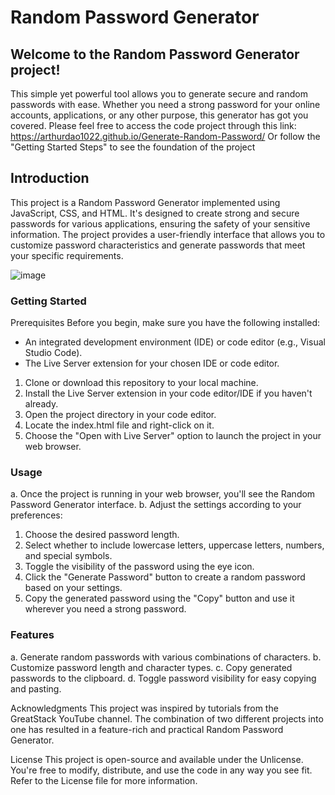 # Random Password Generator


## Welcome to the Random Password Generator project!
This simple yet powerful tool allows you to generate secure and random passwords with ease. Whether you need a strong password for your online accounts, applications, or any other purpose, this generator has got you     covered.
Please feel free to access the code project through this link: https://arthurdao1022.github.io/Generate-Random-Password/
Or follow the "Getting Started Steps" to see the foundation of the project

## Introduction
  This project is a Random Password Generator implemented using JavaScript, CSS, and HTML. It's designed to create strong and secure passwords for various applications, ensuring the safety of your sensitive information.   The project provides a user-friendly interface that allows you to customize password characteristics and generate passwords that meet your specific requirements.


![image](https://github.com/ArthurDao1022/Generate-Random-Password/assets/129889354/3f5a19a3-25f0-4755-8164-b2172f107b01)


### Getting Started
Prerequisites
Before you begin, make sure you have the following installed:

 - An integrated development environment (IDE) or code editor (e.g., Visual Studio Code).
 - The Live Server extension for your chosen IDE or code editor.


1. Clone or download this repository to your local machine.
2. Install the Live Server extension in your code editor/IDE if you haven't already.
3. Open the project directory in your code editor.
4. Locate the index.html file and right-click on it.
5. Choose the "Open with Live Server" option to launch the project in your web browser.

   
### Usage
a. Once the project is running in your web browser, you'll see the Random Password Generator interface.
b. Adjust the settings according to your preferences:

1. Choose the desired password length.
2. Select whether to include lowercase letters, uppercase letters, numbers, and special symbols.
3. Toggle the visibility of the password using the eye icon.
4. Click the "Generate Password" button to create a random password based on your settings.
5. Copy the generated password using the "Copy" button and use it wherever you need a strong password.

### Features
a. Generate random passwords with various combinations of characters.
b. Customize password length and character types.
c. Copy generated passwords to the clipboard.
d. Toggle password visibility for easy copying and pasting.


Acknowledgments
This project was inspired by tutorials from the GreatStack YouTube channel. The combination of two different projects into one has resulted in a feature-rich and practical Random Password Generator.

License
This project is open-source and available under the Unlicense. You're free to modify, distribute, and use the code in any way you see fit. Refer to the License file for more information.
